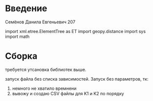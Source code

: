 # Введение
Семёнов Данила Евгеньевич 207

import xml.etree.ElementTree as ET
import geopy.distance
import sys
import math

# Сборка
требуется утсановка библиотек выше.

запуск файла без списка зависимостей. Запуск без параметров, тк:
1. немного не хватило времнени
2. вывожу и создаю CSV файлы для K1 и K2 по порядку 